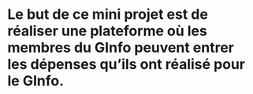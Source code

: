 # Le but de ce mini projet est de réaliser une plateforme où les membres du GInfo peuvent entrer les dépenses qu’ils ont réalisé pour le GInfo.
